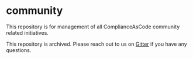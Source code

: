 # community
This repository is for management of all ComplianceAsCode community related initiatives.

This repository is archived. Please reach out to us on [Gitter](https://app.element.io/#/room/#Compliance-As-Code-The_content:gitter.im) if you have any questions.
